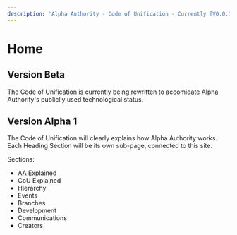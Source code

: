 ```yaml
---
description: 'Alpha Authority - Code of Unification - Currently [V0.0.18]'
---
```


# Home

## Version Beta

The Code of Unification is currently being rewritten to accomidate Alpha Authority's publiclly used technological status.

## Version Alpha 1

The Code of Unification will clearly explains how Alpha Authority works. Each Heading Section will be its own sub-page, connected to this site.

Sections:

* AA Explained
* CoU Explained
* Hierarchy
* Events
* Branches
* Development
* Communications
* Creators

